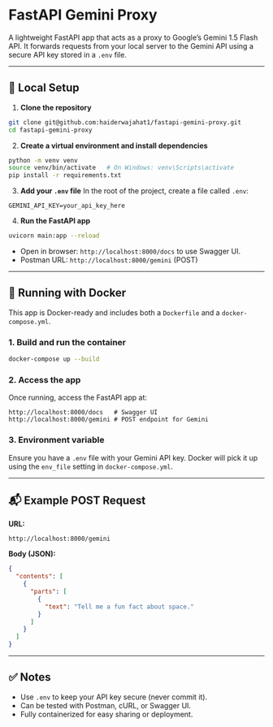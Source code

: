 # FastAPI Gemini Proxy

A lightweight FastAPI app that acts as a proxy to Google’s Gemini 1.5 Flash API. It forwards requests from your local server to the Gemini API using a secure API key stored in a `.env` file.

---

## 🔧 Local Setup

1. **Clone the repository**
```bash
git clone git@github.com:haiderwajahat1/fastapi-gemini-proxy.git
cd fastapi-gemini-proxy
```

2. **Create a virtual environment and install dependencies**
```bash
python -m venv venv
source venv/bin/activate   # On Windows: venv\Scripts\activate
pip install -r requirements.txt
```

3. **Add your `.env` file**
In the root of the project, create a file called `.env`:
```env
GEMINI_API_KEY=your_api_key_here
```

4. **Run the FastAPI app**
```bash
uvicorn main:app --reload
```

- Open in browser: `http://localhost:8000/docs` to use Swagger UI.
- Postman URL: `http://localhost:8000/gemini` (POST)

---

## 🐳 Running with Docker

This app is Docker-ready and includes both a `Dockerfile` and a `docker-compose.yml`.

### 1. Build and run the container
```bash
docker-compose up --build
```

### 2. Access the app
Once running, access the FastAPI app at:
```
http://localhost:8000/docs   # Swagger UI
http://localhost:8000/gemini # POST endpoint for Gemini
```

### 3. Environment variable
Ensure you have a `.env` file with your Gemini API key. Docker will pick it up using the `env_file` setting in `docker-compose.yml`.

---

## 📬 Example POST Request

**URL:**
```
http://localhost:8000/gemini
```

**Body (JSON):**
```json
{
  "contents": [
    {
      "parts": [
        {
          "text": "Tell me a fun fact about space."
        }
      ]
    }
  ]
}
```

---

## ✅ Notes

- Use `.env` to keep your API key secure (never commit it).
- Can be tested with Postman, cURL, or Swagger UI.
- Fully containerized for easy sharing or deployment.
